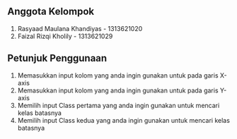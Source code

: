 ## Anggota Kelompok
1. Rasyaad Maulana Khandiyas - 1313621020
2. Faizal Rizqi Kholily - 1313621029

## Petunjuk Penggunaan
1. Memasukkan input kolom yang anda ingin gunakan untuk pada garis X-axis
2. Memasukkan input kolom yang anda ingin gunakan untuk pada garis Y-axis
3. Memilih input Class pertama yang anda ingin gunakan untuk mencari kelas batasnya
4. Memilih input Class kedua yang anda ingin gunakan untuk mencari kelas batasnya
